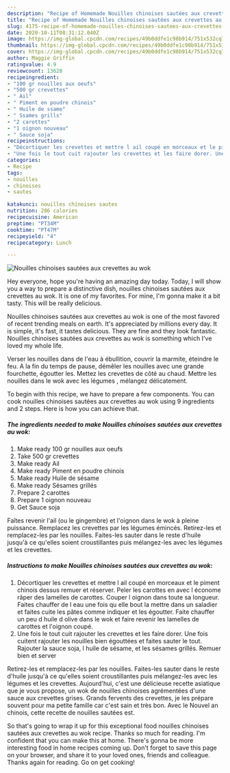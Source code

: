 ```yaml
---
description: "Recipe of Homemade Nouilles chinoises sautées aux crevettes au wok"
title: "Recipe of Homemade Nouilles chinoises sautées aux crevettes au wok"
slug: 4175-recipe-of-homemade-nouilles-chinoises-sautees-aux-crevettes-au-wok
date: 2020-10-11T08:31:12.040Z
image: https://img-global.cpcdn.com/recipes/49b0ddfe1c98b914/751x532cq70/nouilles-chinoises-sautees-aux-crevettes-au-wok-photo-principale-de-la-recette.jpg
thumbnail: https://img-global.cpcdn.com/recipes/49b0ddfe1c98b914/751x532cq70/nouilles-chinoises-sautees-aux-crevettes-au-wok-photo-principale-de-la-recette.jpg
cover: https://img-global.cpcdn.com/recipes/49b0ddfe1c98b914/751x532cq70/nouilles-chinoises-sautees-aux-crevettes-au-wok-photo-principale-de-la-recette.jpg
author: Maggie Griffin
ratingvalue: 4.9
reviewcount: 13628
recipeingredient:
- "100 gr nouilles aux oeufs"
- "500 gr crevettes"
- " Ail"
- " Piment en poudre chinois"
- " Huile de ssame"
- " Ssames grills"
- "2 carottes"
- "1 oignon nouveau"
- " Sauce soja"
recipeinstructions:
- "Décortiquer les crevettes et mettre l ail coupé en morceaux et le piment chinois dessus remuer et réserver. Peler les carottes en avec l économe râper des lamelles de carottes. Couper l oignon dans toute sa longueur. Faites chauffer de l eau une fois qu elle bout la mettre dans un saladier et faites cuite les pâtes comme indiquer et les égoutter. Faite chauffer un peu d huile d olive dans le wok et faire revenir les lamelles de carottes et l&#39;oignon coupé."
- "Une fois le tout cuit rajouter les crevettes et les faire dorer. Une fois cuitent rajouter les nouilles bien égouttées et faites sauter le tout. Rajouter la sauce soja, l huile de sésame, et les sésames grillés. Remuer bien et server"
categories:
- Recipe
tags:
- nouilles
- chinoises
- sautes

katakunci: nouilles chinoises sautes 
nutrition: 286 calories
recipecuisine: American
preptime: "PT34M"
cooktime: "PT47M"
recipeyield: "4"
recipecategory: Lunch

---
```



![Nouilles chinoises sautées aux crevettes au wok](https://img-global.cpcdn.com/recipes/49b0ddfe1c98b914/751x532cq70/nouilles-chinoises-sautees-aux-crevettes-au-wok-photo-principale-de-la-recette.jpg)

Hey everyone, hope you're having an amazing day today. Today, I will show you a way to prepare a distinctive dish, nouilles chinoises sautées aux crevettes au wok. It is one of my favorites. For mine, I'm gonna make it a bit tasty. This will be really delicious.

Nouilles chinoises sautées aux crevettes au wok is one of the most favored of recent trending meals on earth. It's appreciated by millions every day. It is simple, it's fast, it tastes delicious. They are fine and they look fantastic. Nouilles chinoises sautées aux crevettes au wok is something which I've loved my whole life.

Verser les nouilles dans de l&#39;eau à ébullition, couvrir la marmite, éteindre le feu. A la fin du temps de pause, démêler les nouilles avec une grande fourchette, égoutter les. Mettez les crevettes de côté au chaud. Mettre les nouilles dans le wok avec les légumes , mélangez délicatement.


To begin with this recipe, we have to prepare a few components. You can cook nouilles chinoises sautées aux crevettes au wok using 9 ingredients and 2 steps. Here is how you can achieve that.

<!--inarticleads1-->

##### The ingredients needed to make Nouilles chinoises sautées aux crevettes au wok:

1. Make ready 100 gr nouilles aux oeufs
1. Take 500 gr crevettes
1. Make ready  Ail
1. Make ready  Piment en poudre chinois
1. Make ready  Huile de sésame
1. Make ready  Sésames grillés
1. Prepare 2 carottes
1. Prepare 1 oignon nouveau
1. Get  Sauce soja


Faîtes revenir l&#39;ail (ou le gingembre) et l&#39;oignon dans le wok à pleine puissance. Remplacez les crevettes par les légumes émincés. Retirez-les et remplacez-les par les nouilles. Faites-les sauter dans le reste d&#39;huile jusqu&#39;à ce qu&#39;elles soient croustillantes puis mélangez-les avec les légumes et les crevettes. 

<!--inarticleads2-->

##### Instructions to make Nouilles chinoises sautées aux crevettes au wok:

1. Décortiquer les crevettes et mettre l ail coupé en morceaux et le piment chinois dessus remuer et réserver. Peler les carottes en avec l économe râper des lamelles de carottes. Couper l oignon dans toute sa longueur. Faites chauffer de l eau une fois qu elle bout la mettre dans un saladier et faites cuite les pâtes comme indiquer et les égoutter. Faite chauffer un peu d huile d olive dans le wok et faire revenir les lamelles de carottes et l&#39;oignon coupé.
1. Une fois le tout cuit rajouter les crevettes et les faire dorer. Une fois cuitent rajouter les nouilles bien égouttées et faites sauter le tout. Rajouter la sauce soja, l huile de sésame, et les sésames grillés. Remuer bien et server


Retirez-les et remplacez-les par les nouilles. Faites-les sauter dans le reste d&#39;huile jusqu&#39;à ce qu&#39;elles soient croustillantes puis mélangez-les avec les légumes et les crevettes. Aujourd&#39;hui, c&#39;est une délicieuse recette asiatique que je vous propose, un wok de nouilles chinoises agrémentées d&#39;une sauce aux crevettes grises. Grands fervents des crevettes, je les prépare souvent pour ma petite famille car c&#39;est sain et très bon. Avec le Nouvel an chinois, cette recette de nouilles sautées est. 

So that's going to wrap it up for this exceptional food nouilles chinoises sautées aux crevettes au wok recipe. Thanks so much for reading. I'm confident that you can make this at home. There's gonna be more interesting food in home recipes coming up. Don't forget to save this page on your browser, and share it to your loved ones, friends and colleague. Thanks again for reading. Go on get cooking!
